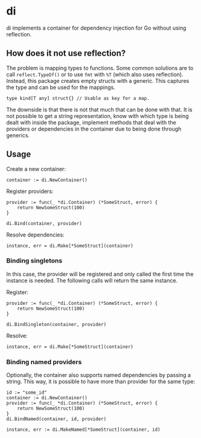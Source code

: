 # di

di implements a container for dependency injection for Go without using reflection.

## How does it not use reflection?

The problem is mapping types to functions. Some common solutions are to call `reflect.TypeOf()` or to use `fmt` with `%T` (which also uses reflection). Instead, this package creates empty structs with a generic. This captures the type and can be used for the mappings.

```golang
type kind[T any] struct{} // Usable as key for a map.
```

The downside is that there is not that much that can be done with that. It is not possible to get a string representation, know with which type is being dealt with inside the package, implement methods that deal with the providers or dependencies in the container due to being done through generics.

## Usage

Create a new container:

```golang
container := di.NewContainer()
```

Register providers:

```golang
provider := func(_ *di.Container) (*SomeStruct, error) {
    return NewSomeStruct(100)
}

di.Bind(container, provider)
```

Resolve dependencies:

```golang
instance, err = di.Make[*SomeStruct](container)
```

### Binding singletons

In this case, the provider will be registered and only called the first time the instance is needed. The following calls will return the same instance.

Register:

```golang
provider := func(_ *di.Container) (*SomeStruct, error) {
    return NewSomeStruct(100)
}

di.BindSingleton(container, provider)
```

Resolve:

```golang
instance, err = di.Make[*SomeStruct](container)
```

### Binding named providers

Optionally, the container also supports named dependencies by passing a string. This way, it is possible to have more than provider for the same type:

```golang
id := "some_id"
container := di.NewContainer()
provider := func(_ *di.Container) (*SomeStruct, error) {
    return NewSomeStruct(100)
}
di.BindNamed(container, id, provider)

instance, err := di.MakeNamed[*SomeStruct](container, id)
```
